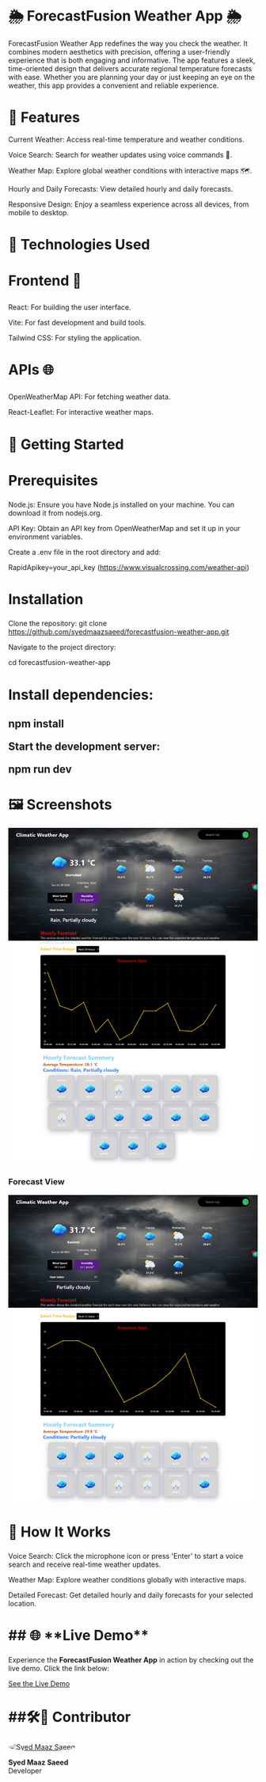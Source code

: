 <h1 style="font-size: 2em; font-weight: bold;">🌦️ ForecastFusion Weather App 🌦️</h1>


 ForecastFusion Weather App redefines the way you check the weather. It combines modern aesthetics with precision, offering a user-friendly experience that is both engaging and informative. The app features a sleek, time-oriented design that delivers accurate regional temperature forecasts with ease. Whether you are planning your day or just keeping an eye on the weather, this app provides a convenient and reliable experience.


<h1 style="font-size: 2em; font-weight: bold;">🚀 Features </h1>
 
Current Weather: Access real-time temperature and weather conditions.

Voice Search: Search for weather updates using voice commands 🎤.

Weather Map: Explore global weather conditions with interactive maps 🗺️.

Hourly and Daily Forecasts: View detailed hourly and daily forecasts.

Responsive Design: Enjoy a seamless experience across all devices, from mobile to desktop.

<h1 style="font-size: 2em; font-weight: bold;">🔧 Technologies Used </h1>
<h3 style="font-size: 2em; font-weight: bold;">Frontend 🌈 </h3>

React: For building the user interface.

Vite: For fast development and build tools.

Tailwind CSS: For styling the application.

<h3 style="font-size: 2em; font-weight: bold;">APIs 🌐 </h3>

OpenWeatherMap API: For fetching weather data.

React-Leaflet: For interactive weather maps.


<h1 style="font-size: 2em; font-weight: bold;">🎯 Getting Started </h1>

<h2 style="font-size: 2em; font-weight: bold;">Prerequisites </h2>

Node.js: Ensure you have Node.js installed on your machine. You can download it from nodejs.org.

API Key: Obtain an API key from OpenWeatherMap and set it up in your environment variables.

 Create a .env file in the root directory and add:

RapidApikey=your_api_key (https://www.visualcrossing.com/weather-api)

<h2 style="font-size: 2em; font-weight: bold;">Installation</h2>

Clone the repository: git clone https://github.com/syedmaazsaeed/forecastfusion-weather-app.git

Navigate to the project directory:

cd forecastfusion-weather-app

<h2 style="font-size: 2em; font-weight: bold;">Install dependencies: <h2/>

npm install

Start the development server:

npm run dev


<h1 style="font-size: 2em; font-weight: bold;">🖼️ Screenshots </h1>

![Homepage View](src/assets/Images/HomePageView.png)

### Forecast View
![Forecast View](src/assets/Images/SearchingView.png)


<h2 style="font-size: 2em; font-weight: bold;">🤔 How It Works </h2>

Voice Search: Click the microphone icon or press 'Enter' to start a voice search and receive real-time weather updates.

Weather Map: Explore weather conditions globally with interactive maps.

Detailed Forecast: Get detailed hourly and daily forecasts for your selected location.

<h2 style="font-size: 2em; font-weight: bold;">## 🌐 **Live Demo** </h2>

Experience the **ForecastFusion Weather App** in action by checking out the live demo. Click the link below:

[See the Live Demo](https://forecastfusion-app.netlify.app/)


<h2 style="font-size: 2em; font-weight: bold;">##🛠️🌟 Contributor  </h2>

<a href="https://ibb.co/QfDTByP" target="_blank" rel="noopener noreferrer">
  <img src="https://i.ibb.co/QfDTByP/your-profile-image.jpg" alt="Syed Maaz Saeed" style="border-radius: 50%; width: 100px; height: 100px;"/>
</a>

**Syed Maaz Saeed**  
Developer


